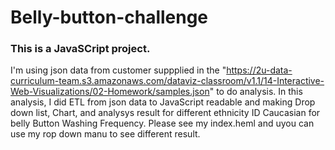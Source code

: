 # Belly-button-challenge

### This is a JavaSCript project.

I'm using json data from customer suppplied in the "https://2u-data-curriculum-team.s3.amazonaws.com/dataviz-classroom/v1.1/14-Interactive-Web-Visualizations/02-Homework/samples.json" to do analysis.
In this analysis, I did ETL from json data to JavaScript readable and making Drop down list, Chart, and analysys result for different ethnicity ID Caucasian for belly Button Washing Frequency.
Please see my index.heml and uyou can use my rop down manu to see different result.

